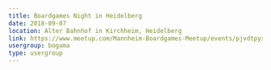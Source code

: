 ```yaml
---
title: Boardgames Night in Heidelberg
date: 2018-09-07
location: Alter Bahnhof in Kirchheim, Heidelberg
link: https://www.meetup.com/Mannheim-Boardgames-Meetup/events/pjvdtpyxmbkb/
usergroup: bogama
type: usergroup
---
```

